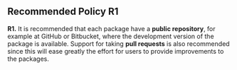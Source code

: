 ## Recommended Policy R1

**R1.** It is recommended that each package have a **public repository**, for example at GitHub or
Bitbucket, where the development version of the package is available. Support for taking **pull
requests** is also recommended since this will ease greatly the effort for users to provide
improvements to the packages.
